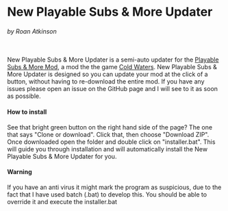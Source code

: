# New Playable Subs & More Updater

###### by Roan Atkinson

<br>
New Playable Subs & More Updater is a semi-auto updater for the <a href="https://github.com/CaptainX3/CW-Playable-Subs/">Playable Subs & More Mod</a>, a mod the the game <a href="http://store.steampowered.com/app/541210/Cold_Waters/">Cold Waters</a>. New Playable Subs & More Updater is designed so you can update your mod at the click of a button, without having to re-download the entire mod. If you have any issues please open an issue on the GitHub page and I will see to it as soon as possible.

#### How to install
See that bright green button on the right hand side of the page? The one that says "Clone or download". Click that, then choose "Download ZIP". Once downloaded open the folder and double click on "installer.bat". This will guide you through installation and will automatically install the New Playable Subs & More Updater for you.

#### Warning
If you have an anti virus it might mark the program as suspicious, due to the fact that I have used batch (.bat) to develop this. You should be able to override it and execute the installer.bat
